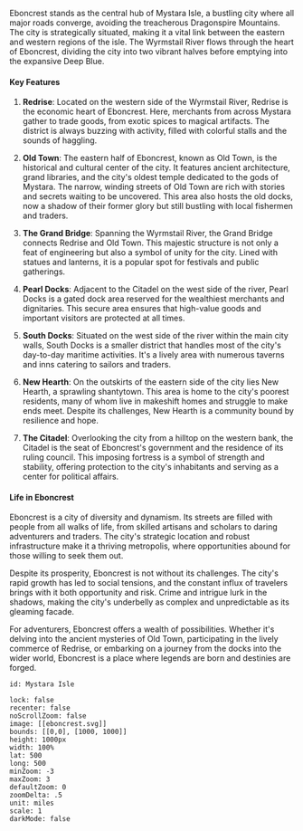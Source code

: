 Eboncrest stands as the central hub of Mystara Isle, a bustling city where all major roads converge, avoiding the treacherous Dragonspire Mountains. The city is strategically situated, making it a vital link between the eastern and western regions of the isle. The Wyrmstail River flows through the heart of Eboncrest, dividing the city into two vibrant halves before emptying into the expansive Deep Blue.

#### Key Features

1. **Redrise**: Located on the western side of the Wyrmstail River, Redrise is the economic heart of Eboncrest. Here, merchants from across Mystara gather to trade goods, from exotic spices to magical artifacts. The district is always buzzing with activity, filled with colorful stalls and the sounds of haggling.
    
2. **Old Town**: The eastern half of Eboncrest, known as Old Town, is the historical and cultural center of the city. It features ancient architecture, grand libraries, and the city's oldest temple dedicated to the gods of Mystara. The narrow, winding streets of Old Town are rich with stories and secrets waiting to be uncovered. This area also hosts the old docks, now a shadow of their former glory but still bustling with local fishermen and traders.
    
3. **The Grand Bridge**: Spanning the Wyrmstail River, the Grand Bridge connects Redrise and Old Town. This majestic structure is not only a feat of engineering but also a symbol of unity for the city. Lined with statues and lanterns, it is a popular spot for festivals and public gatherings.
    
4. **Pearl Docks**: Adjacent to the Citadel on the west side of the river, Pearl Docks is a gated dock area reserved for the wealthiest merchants and dignitaries. This secure area ensures that high-value goods and important visitors are protected at all times.
    
5. **South Docks**: Situated on the west side of the river within the main city walls, South Docks is a smaller district that handles most of the city's day-to-day maritime activities. It's a lively area with numerous taverns and inns catering to sailors and traders.
    
6. **New Hearth**: On the outskirts of the eastern side of the city lies New Hearth, a sprawling shantytown. This area is home to the city's poorest residents, many of whom live in makeshift homes and struggle to make ends meet. Despite its challenges, New Hearth is a community bound by resilience and hope.
    
7. **The Citadel**: Overlooking the city from a hilltop on the western bank, the Citadel is the seat of Eboncrest's government and the residence of its ruling council. This imposing fortress is a symbol of strength and stability, offering protection to the city's inhabitants and serving as a center for political affairs.
    

#### Life in Eboncrest

Eboncrest is a city of diversity and dynamism. Its streets are filled with people from all walks of life, from skilled artisans and scholars to daring adventurers and traders. The city's strategic location and robust infrastructure make it a thriving metropolis, where opportunities abound for those willing to seek them out.

Despite its prosperity, Eboncrest is not without its challenges. The city's rapid growth has led to social tensions, and the constant influx of travelers brings with it both opportunity and risk. Crime and intrigue lurk in the shadows, making the city's underbelly as complex and unpredictable as its gleaming facade.

For adventurers, Eboncrest offers a wealth of possibilities. Whether it's delving into the ancient mysteries of Old Town, participating in the lively commerce of Redrise, or embarking on a journey from the docks into the wider world, Eboncrest is a place where legends are born and destinies are forged.

```leaflet
id: Mystara Isle

lock: false
recenter: false
noScrollZoom: false
image: [[eboncrest.svg]]
bounds: [[0,0], [1000, 1000]]
height: 1000px
width: 100%
lat: 500
long: 500
minZoom: -3
maxZoom: 3
defaultZoom: 0
zoomDelta: .5
unit: miles
scale: 1
darkMode: false
```
